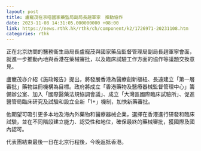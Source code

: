 ```yaml
---
layout: post
title: 盧寵茂在京唔國家藥監局副局長趙軍寧　推動協作
date: 2023-11-08 14:31:05.000000000 +08:00
link: https://news.rthk.hk/rthk/ch/component/k2/1726971-20231108.htm
categories: rthk
---
```


正在北京訪問的醫務衞生局局長盧寵茂與國家藥品監督管理局副局長趙軍寧會面，就進一步推動內地與香港在藥械審批，以及臨床試驗工作方面的協作等議題交換意見。

盧寵茂亦介紹《施政報告》提出，將發展香港為醫療創新樞紐、長遠建立「第一層審批」藥物註冊機構為目標。政府將成立「香港藥物及醫療器械監督管理中心」籌備辦公室、加入「國際醫藥法規協調會議」、成立「大灣區國際臨床試驗所」、促進醫管局臨床研究及試驗和設立全新「1+」機制，加快新藥審批。 

他期望可吸引更多本地及海內外藥物和醫療器械企業，選擇在香港進行研發和臨床試驗，並在不同階段建立能力、認受性和地位，確保最終的藥械審批，獲國際及國內認可。 

代表團結束最後一日在北京行程後，今晚返抵香港。
